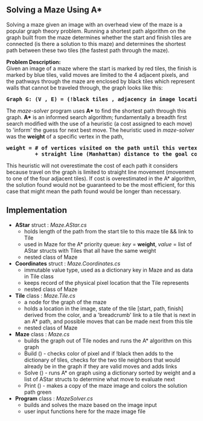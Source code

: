 ## Solving a Maze Using A\*

Solving a maze given an image with an overhead view of the maze is a popular graph theory problem. Running a shortest path algorithm on the graph built from the maze determines whether the start and finish tiles are connected (is there a solution to this maze) and determines the shortest path between these two tiles (the fastest path through the maze).  

**Problem Description:**  
Given an image of a maze where the start is marked by red tiles, the finish is marked by blue tiles, valid moves are limited to the 4 adjacent pixels, and the pathways through the maze are enclosed by black tiles which represent walls that cannot be traveled through, the graph looks like this: 

<pre><b>Graph G: (V , E) = (!black tiles , adjacency in image location)</b></pre>

The *maze-solver* program uses **A\*** to find the shortest path through this graph. **A\*** is an informed search algorithm; fundamentally a breadth first search modified with the use of a heuristic (a cost assigned to each move) to 'inform' the guess for next best move. The heuristic used in *maze-solver* was the **weight** of a specific vertex in the path,     
<pre><b>weight = # of vertices visited on the path until this vertex
         + straight line (Manhattan) distance to the goal coordinates</b>
</pre>

This heuristic will not overestimate the cost of each path it considers because travel on the graph is limited to straight line movement (movement to one of the four adjacent tiles). If cost is overestimated in the A\* algorithm, the solution found would not be guaranteed to be the most efficient, for this case that might  mean the path found would be longer than necessary. 

## Implementation
- **AStar** struct : *Maze.AStar.cs*
  - holds length of the path from the start tile to this maze tile && link to Tile
  - used in Maze for the A* priority queue: *key* = **weight**, *value* = list of AStar structs with Tiles that all have the same weight
  - nested class of Maze 
- **Coordinates** struct : *Maze.Coordinates.cs*
  - immutable value type, used as a dictionary key in Maze and as data in Tile class
  - keeps record of the physical pixel location that the Tile represents
  - nested class of Maze
- **Tile** class : *Maze.Tile.cs*
  - a node for the graph of the maze
  - holds a location in the image, state of the tile [start, path, finish] derived from the color, and a 'breadcrumb' link to a tile that is next in an A* path, and possible moves that can be made next from this tile
  - nested class of Maze
- **Maze** class : *Maze.cs*
  - builds the graph out of Tile nodes and runs the A* algorithm on this graph
  - Build () - checks color of pixel and if !black then adds to the dictionary of tiles, checks for the two tile neighbors that would already be in the graph if they are valid moves and adds links 
  - Solve () - runs A* on graph using a dictionary sorted by weight and a list of AStar structs to determine what move to evaluate next
  - Print () -  makes a copy of the maze image and colors the solution path green
- **Program** class : *MazeSolver.cs*
  - builds and solves the maze based on the image input
  - user input functions here for the maze image file
